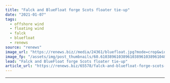 ```yaml
---
title: "Falck and BlueFloat forge Scots floater tie-up"
date: "2021-01-07"
tags: 
  - offshore wind
  - floating wind
  - falck
  - bluefloat
  - renews
source: "renews"
image_url: "https://renews.biz//media/24361/bluefloat.jpg?mode=crop&width=770&heightratio=0.6103896103896103896103896104&slimmage=true"
image_fp: "/assets/img/post_thumbnails/60.6103896103896103896103896104&slimmage=true"
lead: "Falck and BlueFloat forge Scots floater tie-up"
article_url: "https://renews.biz/65578/falck-and-bluefloat-forge-scots-floater-tie-up/"
---
```


---
